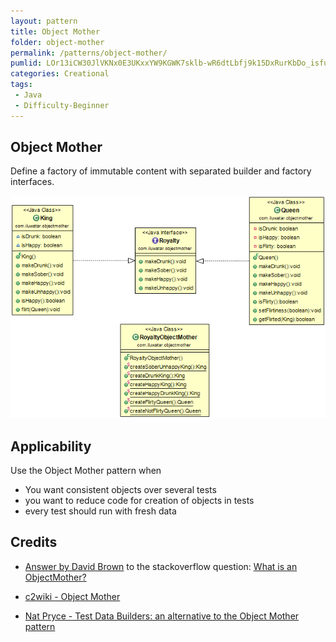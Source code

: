 ```yaml
---
layout: pattern
title: Object Mother
folder: object-mother
permalink: /patterns/object-mother/
pumlid: LOr13iCW30JlVKNx0E3UKxxYW9KGWK7sklb-wR6dtLbfj9k15DxRurKbDo_isfudCEsTaj8TZuhJTpVMF0GiY7dqL9lVjDHqqOT2OQk7X4a0grZgPAkaiL-S4Vh0kOYH_vVeskFyVMyiPUKN
categories: Creational
tags:
 - Java
 - Difficulty-Beginner
---
```


## Object Mother
Define a factory of immutable content with separated builder and factory interfaces.

![alt text](etc/object-mother.png "Object Mother")

## Applicability
Use the Object Mother pattern when

* You want consistent objects over several tests
* you want to reduce code for creation of objects in tests
* every test should run with fresh data

## Credits

* [Answer by David Brown](http://stackoverflow.com/questions/923319/what-is-an-objectmother) to the stackoverflow question: [What is an ObjectMother?](http://stackoverflow.com/questions/923319/what-is-an-objectmother)

* [c2wiki - Object Mother](http://c2.com/cgi/wiki?ObjectMother)

* [Nat Pryce - Test Data Builders: an alternative to the Object Mother pattern](http://www.natpryce.com/articles/000714.html)
